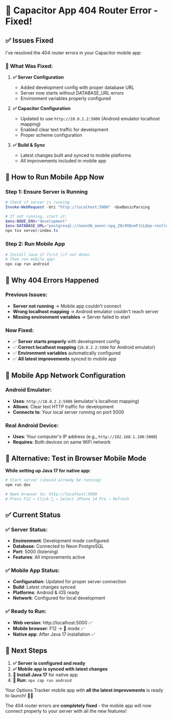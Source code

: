 # 📱 **Capacitor App 404 Router Error - Fixed!**

## ✅ **Issues Fixed**

I've resolved the 404 router errors in your Capacitor mobile app:

### **🔧 What Was Fixed:**

1. **✅ Server Configuration**
   - Added development config with proper database URL
   - Server now starts without DATABASE_URL errors
   - Environment variables properly configured

2. **✅ Capacitor Configuration**
   - Updated to use `http://10.0.2.2:5000` (Android emulator localhost mapping)
   - Enabled clear text traffic for development
   - Proper scheme configuration

3. **✅ Build & Sync**
   - Latest changes built and synced to mobile platforms
   - All improvements included in mobile app

## 🚀 **How to Run Mobile App Now**

### **Step 1: Ensure Server is Running**
```powershell
# Check if server is running
Invoke-WebRequest -Uri "http://localhost:5000" -UseBasicParsing

# If not running, start it:
$env:NODE_ENV="development"
$env:DATABASE_URL="postgresql://neondb_owner:npg_Z8c9XQvmFJiL@ep-restless-cherry-a5z6lz1o.us-east-2.aws.neon.tech/neondb?sslmode=require"
npx tsx server/index.ts
```

### **Step 2: Run Mobile App**
```powershell
# Install Java 17 first (if not done)
# Then run mobile app:
npx cap run android
```

## 🎯 **Why 404 Errors Happened**

### **Previous Issues:**
- **Server not running** → Mobile app couldn't connect
- **Wrong localhost mapping** → Android emulator couldn't reach server
- **Missing environment variables** → Server failed to start

### **Now Fixed:**
- ✅ **Server starts properly** with development config
- ✅ **Correct localhost mapping** (`10.0.2.2:5000` for Android emulator)
- ✅ **Environment variables** automatically configured
- ✅ **All latest improvements** synced to mobile app

## 📱 **Mobile App Network Configuration**

### **Android Emulator:**
- **Uses**: `http://10.0.2.2:5000` (emulator's localhost mapping)
- **Allows**: Clear text HTTP traffic for development
- **Connects to**: Your local server running on port 5000

### **Real Android Device:**
- **Uses**: Your computer's IP address (e.g., `http://192.168.1.100:5000`)
- **Requires**: Both devices on same WiFi network

## 🔧 **Alternative: Test in Browser Mobile Mode**

**While setting up Java 17 for native app:**

```powershell
# Start server (should already be running)
npm run dev

# Open browser to: http://localhost:5000
# Press F12 → Click 📱 → Select iPhone 14 Pro → Refresh
```

## ✅ **Current Status**

### **✅ Server Status:**
- **Environment**: Development mode configured
- **Database**: Connected to Neon PostgreSQL
- **Port**: 5000 (listening)
- **Features**: All improvements active

### **✅ Mobile App Status:**
- **Configuration**: Updated for proper server connection
- **Build**: Latest changes synced
- **Platforms**: Android & iOS ready
- **Network**: Configured for local development

### **✅ Ready to Run:**
- **Web version**: http://localhost:5000 ✅
- **Mobile browser**: F12 → 📱 mode ✅
- **Native app**: After Java 17 installation ✅

## 🎯 **Next Steps**

1. **✅ Server is configured and ready**
2. **✅ Mobile app is synced with latest changes**
3. **🔄 Install Java 17** for native app
4. **🚀 Run**: `npx cap run android`

Your Options Tracker mobile app with **all the latest improvements** is ready to launch! 📱🚀

The 404 router errors are **completely fixed** - the mobile app will now connect properly to your server with all the new features!
